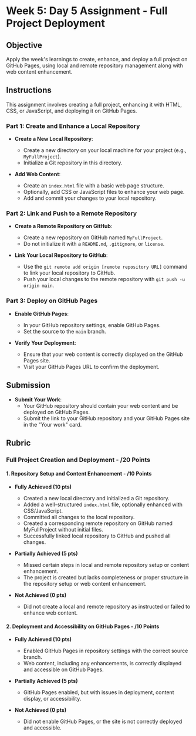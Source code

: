 # Week 5: Day 5 Assignment - Full Project Deployment

## Objective

Apply the week's learnings to create, enhance, and deploy a full project on GitHub Pages, using local and remote repository management along with web content enhancement.

## Instructions

This assignment involves creating a full project, enhancing it with HTML, CSS, or JavaScript, and deploying it on GitHub Pages.

### Part 1: Create and Enhance a Local Repository

- **Create a New Local Repository**:

  - Create a new directory on your local machine for your project (e.g., `MyFullProject`).
  - Initialize a Git repository in this directory.

- **Add Web Content**:

  - Create an `index.html` file with a basic web page structure.
  - Optionally, add CSS or JavaScript files to enhance your web page.
  - Add and commit your changes to your local repository.

### Part 2: Link and Push to a Remote Repository

- **Create a Remote Repository on GitHub**:

  - Create a new repository on GitHub named `MyFullProject`.
  - Do not initialize it with a `README.md`, `.gitignore`, or `license`.

- **Link Your Local Repository to GitHub**:

  - Use the `git remote add origin [remote repository URL]` command to link your local repository to GitHub.
  - Push your local changes to the remote repository with `git push -u origin main`.

### Part 3: Deploy on GitHub Pages

- **Enable GitHub Pages**:

  - In your GitHub repository settings, enable GitHub Pages.
  - Set the source to the `main` branch.

- **Verify Your Deployment**:

  - Ensure that your web content is correctly displayed on the GitHub Pages site.
  - Visit your GitHub Pages URL to confirm the deployment.

## Submission

- **Submit Your Work**:
  - Your GitHub repository should contain your web content and be deployed on GitHub Pages.
  - Submit the link to your GitHub repository and your GitHub Pages site in the "Your work" card.

## Rubric

### Full Project Creation and Deployment - /20 Points

#### 1. Repository Setup and Content Enhancement - /10 Points

- **Fully Achieved (10 pts)**

  - Created a new local directory and initialized a Git repository.
  - Added a well-structured `index.html` file, optionally enhanced with CSS/JavaScript.
  - Committed all changes to the local repository.
  - Created a corresponding remote repository on GitHub named MyFullProject without initial files.
  - Successfully linked local repository to GitHub and pushed all changes.

- **Partially Achieved (5 pts)**

  - Missed certain steps in local and remote repository setup or content enhancement.
  - The project is created but lacks completeness or proper structure in the repository setup or web content enhancement.

- **Not Achieved (0 pts)**
  - Did not create a local and remote repository as instructed or failed to enhance web content.

#### 2. Deployment and Accessibility on GitHub Pages - /10 Points

- **Fully Achieved (10 pts)**

  - Enabled GitHub Pages in repository settings with the correct source branch.
  - Web content, including any enhancements, is correctly displayed and accessible on GitHub Pages.

- **Partially Achieved (5 pts)**

  - GitHub Pages enabled, but with issues in deployment, content display, or accessibility.

- **Not Achieved (0 pts)**
  - Did not enable GitHub Pages, or the site is not correctly deployed and accessible.
